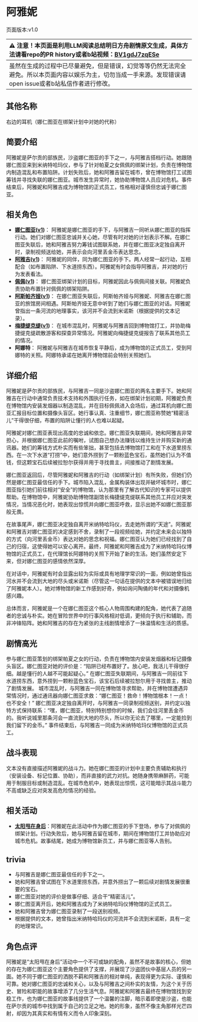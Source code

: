 # 阿雅妮
页面版本:v1.0
 

| :warning: 注意！本页面是利用LLM阅读总结明日方舟剧情原文生成，具体方法请看repo的PR history或者b站视频：[BV1gdJ7zqESe](https://www.bilibili.com/video/BV1gdJ7zqESe/)         |
|:----------------------------|
| 虽然在生成的过程中已尽量避免，但是错误，幻觉等等仍然无法完全避免。所以本页面内容以娱乐为主，切勿当成一手来源。发现错误请open issue或者b站私信作者进行修改。|



## 其他名称
右边的耳机（娜仁图亚在绑架计划中对她的代称）
## 简要介绍
阿雅妮是萨尔贡的部族民，沙盗娜仁图亚的手下之一，与阿雅吉搭档行动。她跟随娜仁图亚来到米纳特哈玛仪，参与了针对帕夏之女佩佩的绑架计划，负责在博物馆内制造混乱和布置陷阱。计划失败后，她和阿雅吉留在城市，曾在博物馆打工试图筹钱并寻找失联的娜仁图亚。城市发生异常时，她协助博物馆人员应对危机。事件结束后，阿雅妮和阿雅吉成为博物馆的正式员工，性格相对谨慎但忠诚于娜仁图亚。
## 相关角色
-   **[娜仁图亚](../char_v3/char_4138_narant.md)([v1](char_4138_narant.md))**： 阿雅妮是娜仁图亚的手下，与阿雅吉一同听从娜仁图亚的指挥行动。她们对娜仁图亚忠诚并关心她，尽管有时对她的计划表示不解。在娜仁图亚失联后，她和阿雅吉努力筹钱试图联系她，并在娜仁图亚决定独自离开时，录制视频送给她，并表示会向河里丢金币表达思念。
-   **[阿雅吉](../char_v3/extended_char_a_ya_ji.md)([v1](extended_char_a_ya_ji.md))**： 阿雅妮的同伴，同为娜仁图亚的手下。两人经常一起行动，互相配合（如布置陷阱、下水道捞东西）。阿雅妮有时会指导阿雅吉，并对她的行为发表看法。
-   **[佩佩](../char_v3/char_4058_pepe.md)([v1](char_4058_pepe.md))**： 娜仁图亚绑架计划的目标，阿雅妮因此与佩佩间接关联。阿雅妮负责协助布置针对佩佩的绑架陷阱。
-   **[阿斯帕齐娅](../char_v3/extended_char_a_si_pa_qi_ya.md)([v1](extended_char_a_si_pa_qi_ya.md))**： 在娜仁图亚失联后，阿斯帕齐娅与阿雅妮、阿雅吉在娜仁图亚的旅馆房间相遇。阿斯帕齐娅无意中听到了她们与娜仁图亚的对话。阿雅妮曾指出一条河流的地理事实，该河并不会流到米诺斯（根据提供的文本记录）。
-   **[梅捷缇克缇](../char_v3/extended_char_mei_jie_ti_ke_ti.md)([v1](extended_char_mei_jie_ti_ke_ti.md))**： 在城市混乱时，阿雅妮与阿雅吉回到博物馆打工，并协助梅捷缇克缇疏散游客和探查异常情况。阿雅妮向梅捷缇克缇报告了联系其他员工的情况。
-   **阿娜特**： 阿雅妮与阿雅吉在城市恢复平静后，成为博物馆的正式员工，受到阿娜特的关照。阿娜特承诺在她离开博物馆前会特别关照她们。
## 详细介绍
阿雅妮是萨尔贡的部族民，与阿雅吉一同是沙盗娜仁图亚的两名主要手下。她和阿雅吉在行动中通常负责技术支持和外围执行任务，如在绑架计划初期，阿雅妮负责在博物馆内安装发烟器以制造混乱，并在目标佩佩进入会场后，通过耳机向娜仁图亚汇报目标位置和摄像头盲区。她行事认真、注重细节，娜仁图亚称赞她“精密活儿”干得很仔细，布置的陷阱让懂行的人也难以起疑。

阿雅妮对娜仁图亚表现出高度的忠诚和依恋。娜仁图亚失联期间，她和阿雅吉非常担心，并根据娜仁图亚此前的嘱咐，试图自己想办法赚钱以维持生计并购买新的通讯器。她们的筹钱方式朴实而有些笨拙，甚至包括去博物馆打工和在下水道里捞东西。在一次下水道“打捞”中，她们意外捞到了一颗粉蓝色宝石，虽然她们认为不值钱，但这颗宝石后续被拉恕尔获得并用于寻找兽主，间接推动了剧情发展。

娜仁图亚返回后，尽管阿雅妮和阿雅吉的行动（如绑架计划）有所失败，但她们仍然是娜仁图亚最信任的手下。城市陷入混乱，金属构装体出现并破坏城市时，娜仁图亚指引她们前往相对“安全”的博物馆，认为那里有了解古代知识的专家可以提供帮助。在博物馆中，阿雅妮协助博物馆副馆长梅捷缇克缇联系其他员工并应对突发情况，当情况恶化时，她表现出惊慌并向娜仁图亚呼救，显示出她不如娜仁图亚那般无畏。

在故事尾声，娜仁图亚决定独自离开米纳特哈玛仪，去走她所谓的“天途”。阿雅妮和阿雅吉对娜仁图亚的决定感到不舍，录制了一段视频给她，并约定未来会以独特的方式（向河里丢金币）表达对她的思念和祝福。娜仁图亚认为她们已经找到了自己的归宿，这使得她可以安心离开。最终，阿雅妮和阿雅吉成为了米纳特哈玛仪博物馆的正式员工，在代理馆长阿娜特的关照下开始了新的生活。她们虽然安定下来，但对娜仁图亚的感情依然深厚。

在对话中，阿雅妮有时会显露出较为实际或具有地理学常识的一面，例如她曾指出河水并不会流到大地的尽头或米诺斯（尽管这一句话在提供的文本中被错误地归给了阿雅妮本人）。她对博物馆的新工作感到好奇，例如询问陶俑的年代和对摄像机感兴趣。

总体而言，阿雅妮是一个在娜仁图亚这个核心人物周围构建的配角，她代表了追随者的忠诚与朴实。她在冒险世界中的行事风格相对低调，更倾向于执行和辅助，而非冲锋陷阵。她和阿雅吉的存在为紧张的主线剧情增添了一抹温情和生活的质感。
## 剧情高光
参与娜仁图亚策划的绑架帕夏之女的行动，负责在博物馆内安装发烟器和标记摄像头盲区。娜仁图亚对她的评价是：“陷阱已经布置好了。放心吧，我活儿干得很仔细。越是懂行的人越不可能起疑心。”
在娜仁图亚失联期间，与阿雅吉一同前往下水道捞东西，意外捞到一颗粉蓝色宝石，该宝石后续被拉恕尔用于寻找兽主，推动了剧情发展。
城市混乱时，与阿雅吉一同在博物馆寻求帮助，并在博物馆遭遇异常情况时，通过通讯器向娜仁图亚求救：“娜仁图亚！救命！博物馆根本！一点！也不安全！”
娜仁图亚决定独自离开时，与阿雅吉一同录制视频送别，并约定以独特方式保持联系：“嘿，娜仁图亚，特别特别想你的时候，我们会往河里丢金币的。我听说城里那条河会一直流到大地的尽头，所以你无论去了哪里，一定能捡到我们留下的金币。”
事件结束后，与阿雅吉一同成为米纳特哈玛仪博物馆的正式员工。
## 战斗表现
文本没有直接描述阿雅妮的战斗力。她在娜仁图亚的计划中主要负责辅助和执行（安装设备、标记位置、协助），而非直接的武力对抗。她随身携带麻醉药，可能用于制服目标或制造混乱。在城市危机中，她表现出惊慌，这可能暗示其战斗能力不高或缺乏应对突发高危险情况的经验。
## 相关活动
-   **[太阳甩在身后](../stories/act35side.md)**：阿雅妮在此活动中作为娜仁图亚的手下登场，参与了对佩佩的绑架计划。行动失败后，她与阿雅吉留在城市，期间在博物馆打工并协助应对城市危机。故事结尾，她成为博物馆新员工，并与娜仁图亚等人告别。
## trivia
*   与阿雅吉是娜仁图亚最信任的手下之一。
*   她和阿雅吉曾试图在下水道里捞东西，并意外捞出了一颗后续对剧情发展很重要的宝石。
*   娜仁图亚对她的评价是做事仔细、适合干“精密活儿”。
*   娜仁图亚离开后，她和阿雅吉成为了米纳特哈玛仪博物馆的正式员工。
*   她和阿雅吉曾为娜仁图亚录制了一段送别视频。
*   根据提供的文本，她曾指出米纳特哈玛仪的河流并不会流到米诺斯，具有一定的地理常识。
## 角色点评
阿雅妮是“太阳甩在身后”活动中一个不可或缺的配角，虽然不是故事的核心，但她的存在为娜仁图亚这个主要角色提供了支撑，并展现了沙盗团伙中基层人员的另一面。她不同于娜仁图亚的洒脱不羁和阿雅吉的相对单纯，表现得更为实际、谨慎和可靠。她对娜仁图亚的忠诚和关心，以及与阿雅吉之间朴实的友情，为这个关于历史、冒险和职能的故事增添了几分生活气息。阿雅妮和阿雅吉最终在博物馆找到安稳工作，也为娜仁图亚的故事线提供了一个温馨的注脚，暗示着即使是沙盗，也能在萨尔贡的城市中找到属于自己的立足之地。她的形象，虽然不像主角那样光芒四射，却因为其真实和有情有义而令人印象深刻。